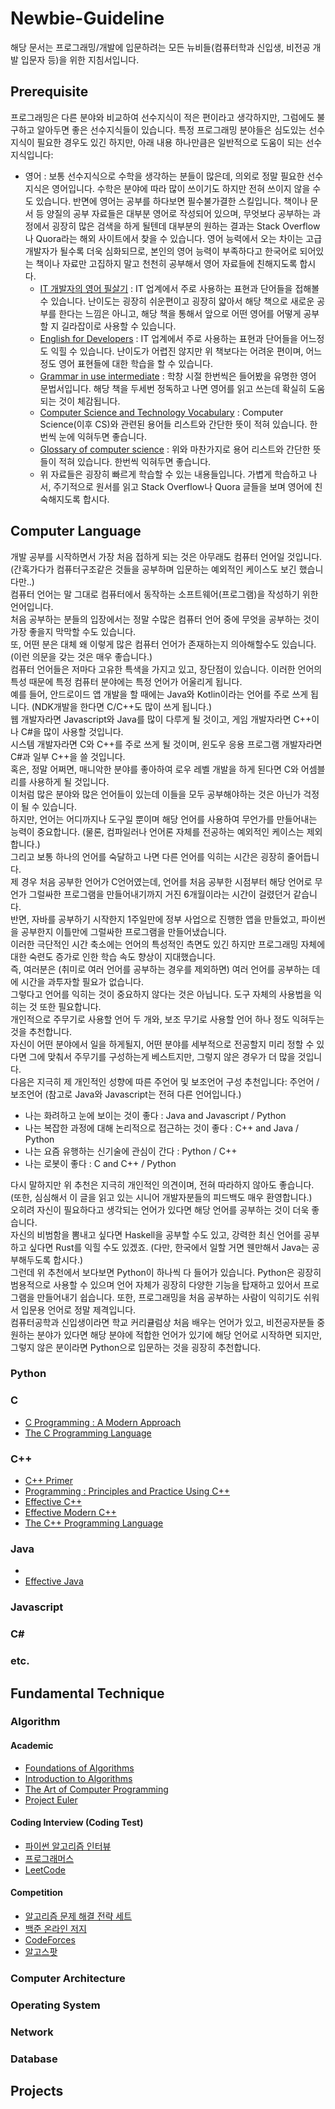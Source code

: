 # Newbie-Guideline

해당 문서는 프로그래밍/개발에 입문하려는 모든 뉴비들(컴퓨터학과 신입생, 비전공 개발 입문자 등)을 위한 지침서입니다.

## Prerequisite

프로그래밍은 다른 분야와 비교하여 선수지식이 적은 편이라고 생각하지만, 그럼에도 불구하고 알아두면 좋은 선수지식들이 있습니다. 
특정 프로그래밍 분야들은 심도있는 선수지식이 필요한 경우도 있긴 하지만, 아래 내용 하나만큼은 일반적으로 도움이 되는 선수지식입니다:
* 영어 : 보통 선수지식으로 수학을 생각하는 분들이 많은데, 의외로 정말 필요한 선수지식은 영어입니다. 수학은 분야에 따라 많이 쓰이기도 하지만 전혀 쓰이지 않을 수도 있습니다. 반면에 영어는 공부를 하다보면 필수불가결한 스킬입니다. 책이나 문서 등 양질의 공부 자료들은 대부분 영어로 작성되어 있으며, 무엇보다 공부하는 과정에서 굉장히 많은 검색을 하게 될텐데 대부분의 원하는 결과는 Stack Overflow나 Quora라는 해외 사이트에서 찾을 수 있습니다. 영어 능력에서 오는 차이는 고급 개발자가 될수록 더욱 심화되므로, 본인의 영어 능력이 부족하다고 한국어로 되어있는 책이나 자료만 고집하지 말고 천천히 공부해서 영어 자료들에 친해지도록 합시다.
  * [IT 개발자의 영어 필살기](http://www.yes24.com/Product/Goods/85385648) : IT 업계에서 주로 사용하는 표현과 단어들을 접해볼 수 있습니다. 난이도는 굉장히 쉬운편이고 굉장히 얇아서 해당 책으로 새로운 공부를 한다는 느낌은 아니고, 해당 책을 통해서 앞으로 어떤 영어를 어떻게 공부할 지 길라잡이로 사용할 수 있습니다.
  * [English for Developers](http://www.yes24.com/Product/Goods/19992192) : IT 업계에서 주로 사용하는 표현과 단어들을 어느정도 익힐 수 있습니다. 난이도가 어렵진 않지만 위 책보다는 어려운 편이며, 어느정도 영어 표현들에 대한 학습을 할 수 있습니다.
  * [Grammar in use intermediate](http://www.yes24.com/Product/Goods/61953545) : 학창 시절 한번씩은 들어봤을 유명한 영어 문법서입니다. 해당 책을 두세번 정독하고 나면 영어를 읽고 쓰는데 확실히 도움되는 것이 체감됩니다.
  * [Computer Science and Technology Vocabulary](https://www.vocabulary.com/lists/1508153) : Computer Science(이후 CS)와 관련된 용어들 리스트와 간단한 뜻이 적혀 있습니다. 한번씩 눈에 익혀두면 좋습니다.
  * [Glossary of computer science](https://en.wikipedia.org/wiki/Glossary_of_computer_science) : 위와 마찬가지로 용어 리스트와 간단한 뜻들이 적혀 있습니다. 한번씩 익혀두면 좋습니다.
  * 위 자료들은 굉장히 빠르게 학습할 수 있는 내용들입니다. 가볍게 학습하고 나서, 주기적으로 원서를 읽고 Stack Overflow나 Quora 글들을 보며 영어에 친숙해지도록 합시다.

## Computer Language

개발 공부를 시작하면서 가장 처음 접하게 되는 것은 아무래도 컴퓨터 언어일 것입니다. (간혹가다가 컴퓨터구조같은 것들을 공부하며 입문하는 예외적인 케이스도 보긴 했습니다만..)  
컴퓨터 언어는 말 그대로 컴퓨터에서 동작하는 소프트웨어(프로그램)을 작성하기 위한 언어입니다.  
처음 공부하는 분들의 입장에서는 정말 수많은 컴퓨터 언어 중에 무엇을 공부하는 것이 가장 좋을지 막막할 수도 있습니다.  
또, 어떤 분은 대체 왜 이렇게 많은 컴퓨터 언어가 존재하는지 의아해할수도 있습니다. (이런 의문을 갖는 것은 매우 좋습니다.)  
컴퓨터 언어들은 저마다 고유한 특색을 가지고 있고, 장단점이 있습니다. 이러한 언어의 특성 때문에 특정 컴퓨터 분야에는 특정 언어가 어울리게 됩니다.  
예를 들어, 안드로이드 앱 개발을 할 때에는 Java와 Kotlin이라는 언어를 주로 쓰게 됩니다. (NDK개발을 한다면 C/C++도 많이 쓰게 됩니다.)  
웹 개발자라면 Javascript와 Java를 많이 다루게 될 것이고, 게임 개발자라면 C++이나 C#을 많이 사용할 것입니다.  
시스템 개발자라면 C와 C++를 주로 쓰게 될 것이며, 윈도우 응용 프로그램 개발자라면 C#과 일부 C++을 쓸 것입니다.  
혹은, 정말 어쩌면, 매니악한 분야를 좋아하여 로우 레벨 개발을 하게 된다면 C와 어셈블리를 사용하게 될 것입니다.  
이처럼 많은 분야와 많은 언어들이 있는데 이들을 모두 공부해야하는 것은 아닌가 걱정이 될 수 있습니다.  
하지만, 언어는 어디까지나 도구일 뿐이며 해당 언어를 사용하여 무언가를 만들어내는 능력이 중요합니다. (물론, 컴파일러나 언어론 자체를 전공하는 예외적인 케이스는 제외합니다.)  
그리고 보통 하나의 언어를 숙달하고 나면 다른 언어를 익히는 시간은 굉장히 줄어듭니다.  
제 경우 처음 공부한 언어가 C언어였는데, 언어를 처음 공부한 시점부터 해당 언어로 무언가 그럴싸한 프로그램을 만들어내기까지 거진 6개월이라는 시간이 걸렸던거 같습니다.  
반면, 자바를 공부하기 시작한지 1주일만에 정부 사업으로 진행한 앱을 만들었고, 파이썬을 공부한지 이틀만에 그럴싸한 프로그램을 만들어냈습니다.  
이러한 극단적인 시간 축소에는 언어의 특성적인 측면도 있긴 하지만 프로그래밍 자체에 대한 숙련도 증가로 인한 학습 속도 향상이 지대했습니다.  
즉, 여러분은 (취미로 여러 언어를 공부하는 경우를 제외하면) 여러 언어를 공부하는 데에 시간을 과투자할 필요가 없습니다.  
그렇다고 언어를 익히는 것이 중요하지 않다는 것은 아닙니다. 도구 자체의 사용법을 익히는 것 또한 필요합니다.  
개인적으로 주무기로 사용할 언어 두 개와, 보조 무기로 사용할 언어 하나 정도 익혀두는 것을 추천합니다.  
자신이 어떤 분야에서 일을 하게될지, 어떤 분야를 세부적으로 전공할지 미리 정할 수 있다면 그에 맞춰서 주무기를 구성하는게 베스트지만, 그렇지 않은 경우가 더 많을 것입니다.  
다음은 지극히 제 개인적인 성향에 따른 주언어 및 보조언어 구성 추천입니다: 주언어 / 보조언어 (참고로 Java와 Javascript는 전혀 다른 언어입니다.)  
* 나는 화려하고 눈에 보이는 것이 좋다 : Java and Javascript / Python
* 나는 복잡한 과정에 대해 논리적으로 접근하는 것이 좋다 : C++ and Java / Python
* 나는 요즘 유행하는 신기술에 관심이 간다 : Python / C++
* 나는 로봇이 좋다 : C and C++ / Python

다시 말하지만 위 추천은 지극히 개인적인 의견이며, 전혀 따라하지 않아도 좋습니다. (또한, 심심해서 이 글을 읽고 있는 시니어 개발자분들의 피드백도 매우 환영합니다.)  
오히려 자신이 필요하다고 생각되는 언어가 있다면 해당 언어를 공부하는 것이 더욱 좋습니다.  
자신의 비범함을 뽐내고 싶다면 Haskell을 공부할 수도 있고, 강력한 최신 언어를 공부하고 싶다면 Rust를 익힐 수도 있겠죠. (다만, 한국에서 일할 거면 웬만해서 Java는 공부해두도록 합시다.)  
그런데 위 추천에서 보다보면 Python이 하나씩 다 들어가 있습니다. Python은 굉장히 범용적으로 사용할 수 있으며 언어 자체가 굉장히 다양한 기능을 탑재하고 있어서 프로그램을 만들어내기 쉽습니다. 또한, 프로그래밍을 처음 공부하는 사람이 익히기도 쉬워서 입문용 언어로 정말 제격입니다.  
컴퓨터공학과 신입생이라면 학교 커리큘럼상 처음 배우는 언어가 있고, 비전공자분들 중 원하는 분야가 있다면 해당 분야에 적합한 언어가 있기에 해당 언어로 시작하면 되지만, 그렇지 않은 분이라면 Python으로 입문하는 것을 굉장히 추천합니다.

### Python

### C

* [C Programming : A Modern Approach](http://www.yes24.com/Product/Goods/573769)
* [The C Programming Language](http://www.yes24.com/Product/Goods/5928879)

### C++

* [C++ Primer](http://www.yes24.com/Product/Goods/6285665)
* [Programming : Principles and Practice Using C++](http://www.yes24.com/Product/Goods/23207535)
* [Effective C++](http://www.yes24.com/Product/Goods/17525589)
* [Effective Modern C++](http://www.yes24.com/Product/Goods/20288684)
* [The C++ Programming Language](http://www.yes24.com/Product/Goods/23441719)

### Java

* 
* [Effective Java](http://www.yes24.com/Product/Goods/65551284)

### Javascript

### C#

### etc.

## Fundamental Technique

### Algorithm

#### Academic

* [Foundations of Algorithms](http://www.yes24.com/Product/Goods/11999564)
* [Introduction to Algorithms](http://www.yes24.com/Product/Goods/13776831)
* [The Art of Computer Programming](http://www.yes24.com/Product/Goods/13776831)
* [Project Euler](https://euler.synap.co.kr/)

#### Coding Interview (Coding Test)

* [파이썬 알고리즘 인터뷰](http://www.yes24.com/Product/Goods/91084402)
* [프로그래머스](https://programmers.co.kr/)
* [LeetCode](https://leetcode.com/)

#### Competition

* [알고리즘 문제 해결 전략 세트](http://www.yes24.com/Product/Goods/8006522)
* [백준 온라인 저지](https://www.acmicpc.net/)
* [CodeForces](https://codeforces.com/)
* [알고스팟](https://www.algospot.com/)

### Computer Architecture

### Operating System

### Network

### Database

## Projects
